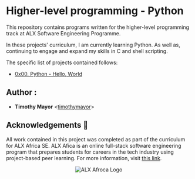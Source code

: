 # Higher-level programming - Python

This repository contains programs written for the higher-level programming
track at ALX Software Engineering Programme. 

In these projects' curriculum, I am currently learning Python. As well as, continuing to engage and expand my skills in C and shell scripting. 

The specific list of projects contained follows:

* [0x00. Python - Hello, World](./0x00-python-hello_world)



## Author :

* **Timothy Mayor** <[timothymayor](https://github.com/timothymayor)>

## Acknowledgements :pray:

All work contained in this project was completed as part of the curriculum for
ALX Africa SE. ALX Afica is an online full-stack software
engineering program that prepares students for careers in the tech industry
using project-based peer learning. For more information, visit
[this link](https://www.alxafrica.com//).

<p align="center">
  <img src="http://www.alxafrica.com/wp-content/uploads/2022/01/header-logo.png"
       alt="ALX Afroca Logo"
  >
</p>
